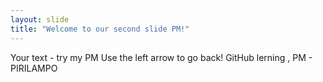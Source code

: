 ```yaml
---
layout: slide
title: "Welcome to our second slide PM!"
---
```

Your text - try my PM
Use the left arrow to go back!
GitHub lerning , PM - PIRILAMPO
